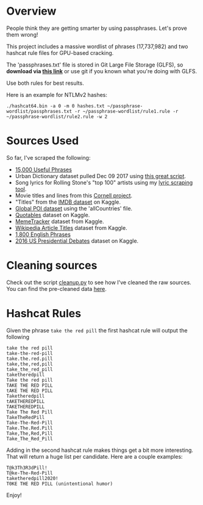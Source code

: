 # Overview
People think they are getting smarter by using passphrases. Let's prove them wrong!

This project includes a massive wordlist of phrases (17,737,982) and two hashcat rule files for GPU-based cracking.

The 'passphrases.txt' file is stored in Git Large File Storage (GLFS), so **download via <a download href="https://github.com/initstring/passphrase-wordlist/raw/master/passphrases.txt">this link</a>** or use git if you known what you're doing with GLFS.

Use both rules for best results.

Here is an example for NTLMv2 hashes:

```
./hashcat64.bin -a 0 -m 0 hashes.txt ~/passphrase-wordlist/passphrases.txt -r ~/passphrase-wordlist/rule1.rule -r ~/passphrase-wordlist/rule2.rule -w 2
```

# Sources Used
So far, I've scraped the following: <br>
- [15,000 Useful Phrases](https://www.gutenberg.org/ebooks/18362)
- Urban Dictionary dataset pulled Dec 09 2017 using [this great script](https://github.com/mattbierner/urban-dictionary-word-list).
- Song lyrics for Rolling Stone's "top 100" artists using my [lyric scraping tool](https://github.com/initstring/lyricpass).
- Movie titles and lines from this [Cornell project](http://www.cs.cornell.edu/~cristian//Cornell_Movie-Dialogs_Corpus.html).
- "Titles" from the [IMDB dataset](https://www.kaggle.com/orgesleka/imdbmovies) on Kaggle.
- [Global POI dataset](http://download.geonames.org/export/dump/) using the 'allCountries' file.
- [Quotables](https://www.kaggle.com/alvations/quotables) dataset on Kaggle.
- [MemeTracker](https://www.kaggle.com/snap/snap-memetracker) dataset from Kaggle.
- [Wikipedia Article Titles](https://www.kaggle.com/residentmario/wikipedia-article-titles) dataset from Kaggle.
- [1,800 English Phrases](https://www.phrases.org.uk/meanings/phrases-and-sayings-list.html)
- [2016 US Presidential Debates](https://www.kaggle.com/kinguistics/2016-us-presidential-primary-debates) dataset on Kaggle.

# Cleaning sources
Check out the script [cleanup.py](https://github.com/initstring/passphrase-wordlist/blob/master/cleanup.py) to see how I've cleaned the raw sources. You can find the pre-cleaned data [here](https://github.com/initstring/passphrase-wordlist/tree/master/raw-sources).

# Hashcat Rules
Given the phrase `take the red pill` the first hashcat rule will output the following
```
take the red pill
take-the-red-pill
take.the.red.pill
take,the,red,pill
take_the_red_pill
taketheredpill
Take the red pill
TAKE THE RED PILL
tAKE THE RED PILL
Taketheredpill
tAKETHEREDPILL
TAKETHEREDPILL
Take The Red Pill
TakeTheRedPill
Take-The-Red-Pill
Take.The.Red.Pill
Take,The,Red,Pill
Take_The_Red_Pill
```

Adding in the second hashcat rule makes things get a bit more interesting. That will return a huge list per candidate. Here are a couple examples:

```
T@k3Th3R3dPill!
T@ke-The-Red-Pill
taketheredpill2020!
T0KE THE RED PILL (unintentional humor)
```

Enjoy!
